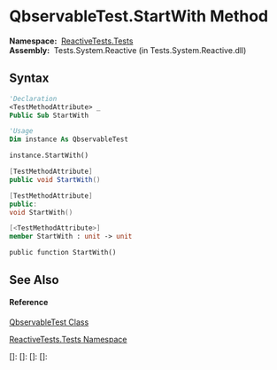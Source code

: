 # QbservableTest.StartWith Method

**Namespace:**  [ReactiveTests.Tests](ReactiveTests.Tests\ReactiveTests.Tests.md)  
**Assembly:**  Tests.System.Reactive (in Tests.System.Reactive.dll)

## Syntax

```vb
'Declaration
<TestMethodAttribute> _
Public Sub StartWith
```

```vb
'Usage
Dim instance As QbservableTest

instance.StartWith()
```

```csharp
[TestMethodAttribute]
public void StartWith()
```

```c++
[TestMethodAttribute]
public:
void StartWith()
```

```fsharp
[<TestMethodAttribute>]
member StartWith : unit -> unit 
```

```jscript
public function StartWith()
```

## See Also

#### Reference

[QbservableTest Class](QbservableTest\QbservableTest.md)

[ReactiveTests.Tests Namespace](ReactiveTests.Tests\ReactiveTests.Tests.md)

[]: 
[]: 
[]: 
[]: 